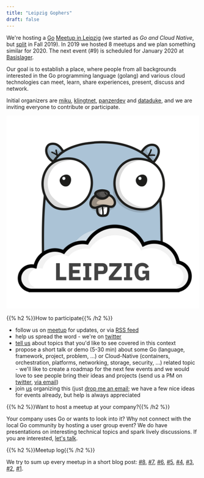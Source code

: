 ```yaml
---
title: "Leipzig Gophers"
draft: false
---
```


We're hosting a [Go](https://golang.org/) [Meetup in
Leipzig](https://www.meetup.com/Leipzig-Golang/) (we started as *Go and Cloud
Native*, but [split](https://golangleipzig.space/posts/go-cloud-native-split/)
in Fall 2019). In 2019 we hosted 8 meetups and we plan something similar for
2020. The next event (#9) is scheduled for January 2020 at [Basislager](https://www.basislager.co/).

Our goal is to establish a place, where people from all backgrounds interested
in the Go programming language (golang) and various cloud technologies can meet, learn,
share experiences, present, discuss and network.

Initial organizers are [miku](https://github.com/miku/),
[klingtnet](https://github.com/klingtnet),
[panzerdev](https://github.com/panzerdev) and
[dataduke](https://github.com/dataduke), and we are inviting everyone to
contribute or participate.

<img class="half" src="logo.svg" alt="Depiction of a Leipzig Cloud Gopher">

{{% h2 %}}How to participate{{% /h2 %}}

* follow us on [meetup](https://www.meetup.com/Leipzig-Golang) for updates, or via [RSS feed](https://golangleipzig.space/posts/index.xml)
* help us spread the word - we're on [twitter](https://twitter.com/golang_leipzig)
* [tell us](https://www.meetup.com/Leipzig-Golang/#discussions) about topics that you'd like to see covered in this context
* propose a short talk or demo (5-30 min) about some Go (language, framework,
  project, problem, ...) or Cloud-Native (containers, orchestration, platforms,
networking, storage, security, ...) related topic - we'll like to create a
roadmap for the next few events and we would love to see people bring their
ideas and projects (send us a PM on [twitter](https://twitter.com/golang_leipzig), [via email](mailto:martin.czygan@gmail.com))
* join
  [us](https://www.meetup.com/Leipzig-Golang/members/?op=leaders)
organizing this (just [drop me an email](mailto:martin.czygan@gmail.com); we
have a few nice ideas for events already, but help is always appreciated

{{% h2 %}}Want to host a meetup at your company?{{% /h2 %}}

Your company uses Go or wants to look into it? Why not connect with the local
Go community by hosting a user group event? We do have presentations on
interesting technical topics and spark lively discussions. If you are
interested, [let's talk](mailto:martin.czygan@gmail.com).

{{% h2 %}}Meetup log{{% /h2 %}}

We try to sum up every meetup in a short blog post:
[#8](https://golangleipzig.space/posts/meetup-8-wrapup/),
[#7](https://golangleipzig.space/posts/meetup-7-wrapup/),
[#6](https://golangleipzig.space/posts/meetup-6-wrapup/),
[#5](https://golangleipzig.space/posts/meetup-5-wrapup/),
[#4](https://golangleipzig.space/posts/meetup-4-wrapup/),
[#3](https://golangleipzig.space/posts/meetup-3-wrapup/),
[#2](https://golangleipzig.space/posts/second-meetup-wrapup/),
[#1](https://golangleipzig.space/posts/meetup-launched/).
